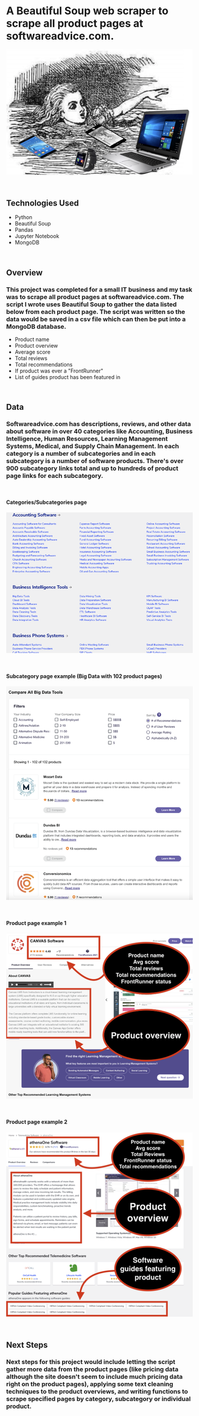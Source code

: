 # A Beautiful Soup web scraper to scrape all product pages at softwareadvice.com.

![alice](images/alice_in_software_land.png)

<br>

## Technologies Used

* Python
* Beautiful Soup
* Pandas
* Jupyter Notebook
* MongoDB

<br>

## Overview

### This project was completed for a small IT business and my task was to scrape all product pages at softwareadvice.com.  The script I wrote uses Beautiful Soup to gather the data listed below from each product page. The script was written so the data would be saved in a csv file which can then be put into a MongoDB database.

* Product name
* Product overview
* Average score
* Total reviews
* Total recommendations
* If product was ever a "FrontRunner"
* List of guides product has been featured in


<br>

## Data

###  Softwareadvice.com has descriptions, reviews, and other data about software in over 40 categories like Accounting, Business Intelligence, Human Resources, Learning Management Systems, Medical, and Supply Chain Management.  In each category is a number of subcategories and in each subcategory is a number of software products.  There's over 900 subcategory links total and up to hundreds of product page links for each subcategory.

<br>

#### Categories/Subcategories page
![categories page](images/categories_page.png)


<br>

#### Subcategory page example (Big Data with 102 product pages)
![subcategory page](images/subcategory_page.png)



<br>

#### Product page example 1
![subcategory page](images/product_page_1.png)

<br>

#### Product page example 2 
![subcategory page](images/product_page_2.png)

<br>

## Next Steps

### Next steps for this project would include letting the script gather more data from the product pages (like pricing data although the site doesn't seem to include much pricing data right on the product pages), applying some text cleaning techniques to the product overviews, and writing functions to scrape specified pages by category, subcategory or individual product.

<br>
